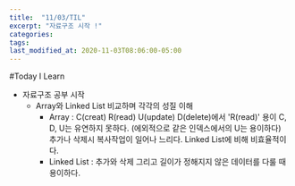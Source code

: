 ```yaml
---
title:  "11/03/TIL"
excerpt: "자료구조 시작 !"
categories:
tags:
last_modified_at: 2020-11-03T08:06:00-05:00
---
```


#Today I Learn  
  
- 자료구조 공부 시작  
    - Array와 Linked List 비교하며 각각의 성질 이해  
        - Array : C(creat) R(read) U(update) D(delete)에서 'R(read)' 용이 C, D, U는 유연하지 못하다. (에외적으로 같은 인덱스에서의 U는 용이하다)  
        추가나 삭제시 복사작업이 일어나 느리다. Linked List에 비해 비효율적이다.
        - Linked List : 추가와 삭제 그리고 길이가 정해지지 않은 데이터를 다룰 때 용이하다.
